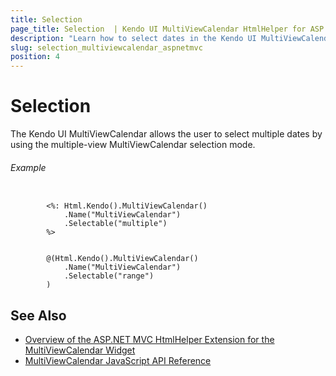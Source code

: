 ```yaml
---
title: Selection
page_title: Selection  | Kendo UI MultiViewCalendar HtmlHelper for ASP.NET MVC
description: "Learn how to select dates in the Kendo UI MultiViewCalendar widget."
slug: selection_multiviewcalendar_aspnetmvc
position: 4
---
```


# Selection

The Kendo UI MultiViewCalendar allows the user to select multiple dates by using the multiple-view MultiViewCalendar selection mode.

###### Example

```ASPX

        <%: Html.Kendo().MultiViewCalendar()
            .Name("MultiViewCalendar")
            .Selectable("multiple")
        %>
```
```Razor

        @(Html.Kendo().MultiViewCalendar()
            .Name("MultiViewCalendar")
            .Selectable("range")
        )
```

## See Also

* [Overview of the ASP.NET MVC HtmlHelper Extension for the MultiViewCalendar Widget](/helpers/multiviewcalendar/overview)
* [MultiViewCalendar JavaScript API Reference](http://docs.telerik.com/kendo-ui/api/javascript/ui/multiviewcalendar)
